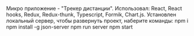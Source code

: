 Микро приложение -  "Трекер дистанции".
Использовал: React, React hooks, Redux, Redux-thunk, Typescript, Formik, Chart.js.
Установлен локальный сервер, чтобы развернуть проект, наберите команды:
npm i
npm install -g json-server
npm run server
npm start

